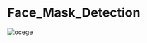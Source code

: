 # Face_Mask_Detection

![ocege](https://user-images.githubusercontent.com/78687240/158391460-a81c8dbb-0682-4f5f-a1eb-05c36c42413a.png)
